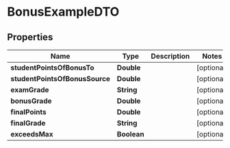 

# BonusExampleDTO


## Properties

| Name | Type | Description | Notes |
|------------ | ------------- | ------------- | -------------|
|**studentPointsOfBonusTo** | **Double** |  |  [optional] |
|**studentPointsOfBonusSource** | **Double** |  |  [optional] |
|**examGrade** | **String** |  |  [optional] |
|**bonusGrade** | **Double** |  |  [optional] |
|**finalPoints** | **Double** |  |  [optional] |
|**finalGrade** | **String** |  |  [optional] |
|**exceedsMax** | **Boolean** |  |  [optional] |



